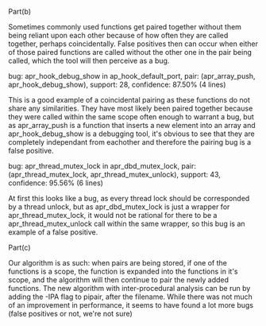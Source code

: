 Part(b)

Sometimes commonly used functions get paired together without them being reliant upon each other because of how often they are called together, perhaps coincidentally. False positives then can occur when either of those paired functions are called without the other one in the pair being called, which the tool will then perceive as a bug.


bug: apr_hook_debug_show in ap_hook_default_port, pair: (apr_array_push, apr_hook_debug_show), support: 28, confidence: 87.50%
(4 lines)

This is a good example of a coincidental pairing as these functions do not share any similarities. They have most likely been paired together because they were called within the same scope often enough to warrant a bug, but as apr_array_push is a function that inserts a new element into an array and apr_hook_debug_show is a debugging tool, it's obvious to see that they are completely independant from eachother and therefore the pairing bug is a false positive.

bug: apr_thread_mutex_lock in apr_dbd_mutex_lock, pair: (apr_thread_mutex_lock, apr_thread_mutex_unlock), support: 43, confidence: 95.56%
(6 lines)

At first this looks like a bug, as every thread lock should be corresponded by a thread unlock, but as apr_dbd_mutex_lock is just a wrapper for apr_thread_mutex_lock, it would not be rational for there to be a  apr_thread_mutex_unlock call within the same wrapper, so this bug is an example of a false positive.

Part(c)

Our algorithm is as such: when pairs are being stored, if one of the functions is a scope, the function is expanded into the functions in it's scope, and the algorithm will then continue to pair the newly added functions. The new algorithm with inter-procedural analysis can be run by adding the -IPA flag to pipair, after the filename.
While there was not much of an improvement in performance, it seems to have found a lot more bugs (false positives or not, we're not sure)

